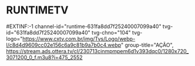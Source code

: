 # RUNTIMETV

#EXTINF:-1 channel-id="runtime-631fa8dd7f25240007099a40" tvg-id="631fa8dd7f25240007099a40" tvg-chno="104" tvg-logo="https://www.cxtv.com.br/img/Tvs/Logo/webp-l/c8d4d9609cc02e156c6a9c81b9a7b0c4.webp" group-title="AÇÃO",
https://stream.ads.ottera.tv/cl/230713cinmpmpem6d1v393dqc0/1280x720_3071200_0_f.m3u8?i=475_2552

